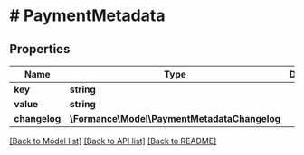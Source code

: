 # # PaymentMetadata

## Properties

Name | Type | Description | Notes
------------ | ------------- | ------------- | -------------
**key** | **string** |  |
**value** | **string** |  |
**changelog** | [**\Formance\Model\PaymentMetadataChangelog**](PaymentMetadataChangelog.md) |  | [optional]

[[Back to Model list]](../../README.md#models) [[Back to API list]](../../README.md#endpoints) [[Back to README]](../../README.md)
